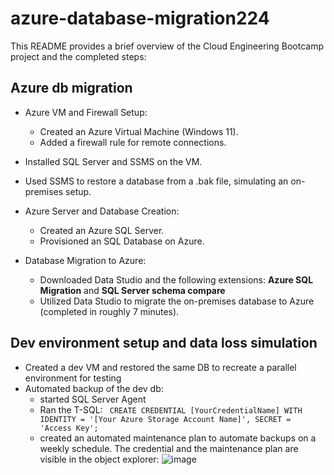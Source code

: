 # azure-database-migration224

This README provides a brief overview of the Cloud Engineering Bootcamp project and the completed steps:

## Azure db migration

* Azure VM and Firewall Setup:
  - Created an Azure Virtual Machine (Windows 11).
  - Added a firewall rule for remote connections.
  
* Installed SQL Server and SSMS on the VM.

* Used SSMS to restore a database from a .bak file, simulating an on-premises setup.

* Azure Server and Database Creation:
  - Created an Azure SQL Server.
  - Provisioned an SQL Database on Azure.

* Database Migration to Azure:
  - Downloaded Data Studio and the following extensions: **Azure SQL Migration** and **SQL Server schema compare** 
  - Utilized Data Studio to migrate the on-premises database to Azure (completed in roughly 7 minutes).
 
## Dev environment setup and data loss simulation

* Created a dev VM and restored the same DB to recreate a parallel environment for testing
* Automated backup of the dev db:
    * started SQL Server Agent
    * Ran the T-SQL:
    `` CREATE CREDENTIAL [YourCredentialName]
      WITH IDENTITY = '[Your Azure Storage Account Name]',
      SECRET = 'Access Key';``
    * created an automated maintenance plan to automate backups on a weekly schedule.
      The credential and the maintenance plan are visible in the object explorer:
      ![image](https://github.com/dedalus94/azure-database-migration224/assets/49538048/fb81dbab-9a1f-48b1-9389-aacd97dff733)

    


